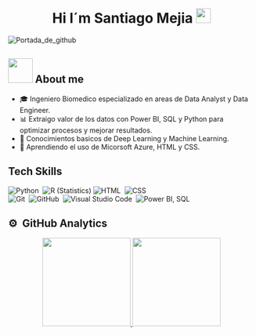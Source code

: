 <h1 align="center"> Hi I´m Santiago Mejia <img src = "https://raw.githubusercontent.com/MartinHeinz/MartinHeinz/master/wave.gif" width = 30px> </h1>


![Portada_de_github](https://github.com/user-attachments/assets/518a32e7-9a91-4efc-81bd-42d68a717045)


## <picture><img src = "https://github.com/7oSkaaa/7oSkaaa/blob/main/Images/about_me.gif?raw=true" width = 50px></picture> About me

- 🎓 Ingeniero Biomedico especializado en areas de Data Analyst y Data Engineer.
- 📊 Extraigo valor de los datos con Power BI, SQL y Python para optimizar procesos y mejorar resultados.
- 🤖 Conocimientos basicos de Deep Learning y Machine Learning.
- 🌱 Aprendiendo el uso de Micorsoft Azure, HTML y CSS.

## Tech Skills 
![Python](https://img.shields.io/badge/-Python-05122A?style=flat&logo=python)&nbsp;
![R (Statistics)](https://img.shields.io/badge/-R-05122A?style=flat&logo=R&logoColor=276DC3)
![HTML](https://img.shields.io/badge/-HTML-05122A?style=flat&logo=HTML5)&nbsp;
![CSS](https://img.shields.io/badge/-CSS-05122A?style=flat&logo=CSS3&logoColor=1572B6)&nbsp;\
![Git](https://img.shields.io/badge/-Git-05122A?style=flat&logo=git)&nbsp;
![GitHub](https://img.shields.io/badge/-GitHub-05122A?style=flat&logo=github)&nbsp;
![Visual Studio Code](https://img.shields.io/badge/-Visual%20Studio%20Code-05122A?style=flat&logo=visual-studio-code&logoColor=007ACC)&nbsp;
![Power BI, SQL](https://img.shields.io/badge/Power%20BI,%20SQL-purple,blue?style=flat)

## ⚙️ &nbsp;GitHub Analytics

<p align="center">
<a href="https://github.com/SantiagoMejiaGuerra">
  <img height="180em" src="https://github-readme-stats-eight-theta.vercel.app/api?username=SantiagoMejiaGuerra&show_icons=true&theme=algolia&include_all_commits=true&count_private=true"/>
  <img height="180em" src="https://github-readme-stats-eight-theta.vercel.app/api/top-langs/?username=SantiagoMejiaGuerra&layout=compact&langs_count=8&theme=algolia"/>
</a>
</p>
